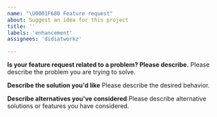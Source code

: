 ```yaml
---
name: "\U0001F680 Feature request"
about: Suggest an idea for this project
title: ''
labels: 'enhancement'
assignees: 'didiatworkz'

---
```


<!--
Thank you for suggesting an idea to make screenly-ose-monitoring better.

Please fill in as much of the template below as you're able.
-->

**Is your feature request related to a problem? Please describe.**
Please describe the problem you are trying to solve.

**Describe the solution you'd like**
Please describe the desired behavior.

**Describe alternatives you've considered**
Please describe alternative solutions or features you have considered.
